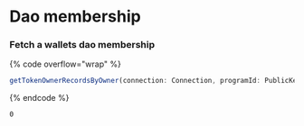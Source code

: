 # Dao membership

### Fetch a wallets dao membership

{% code overflow="wrap" %}
```typescript
getTokenOwnerRecordsByOwner(connection: Connection, programId: PublicKey, governingTokenOwner: PublicKey): Promise<ProgramAccount[]>Example
```
{% endcode %}

```
0
```
